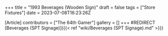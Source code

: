 +++
title = "1993 Beverages (Wooden Sign)"
draft = false
tags = ["Store Fixtures"]
date = 2023-07-08T16:23:26Z

[Article]
contributors = ["The 64th Gamer"]
gallery = []
+++
#REDIRECT [Beverages (SPT Signage)]({{< ref "wiki/Beverages (SPT Signage).md" >}})